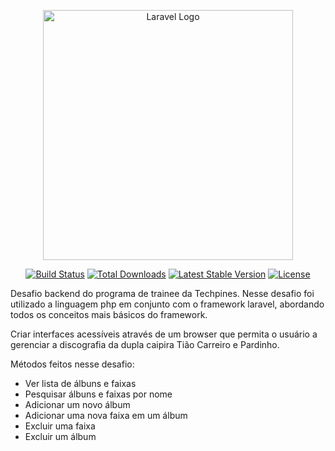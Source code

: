 <p align="center"><a href="https://laravel.com" target="_blank"><img src="https://raw.githubusercontent.com/laravel/art/master/logo-lockup/5%20SVG/2%20CMYK/1%20Full%20Color/laravel-logolockup-cmyk-red.svg" width="400" alt="Laravel Logo"></a></p>

<p align="center">
<a href="https://github.com/laravel/framework/actions"><img src="https://github.com/laravel/framework/workflows/tests/badge.svg" alt="Build Status"></a>
<a href="https://packagist.org/packages/laravel/framework"><img src="https://img.shields.io/packagist/dt/laravel/framework" alt="Total Downloads"></a>
<a href="https://packagist.org/packages/laravel/framework"><img src="https://img.shields.io/packagist/v/laravel/framework" alt="Latest Stable Version"></a>
<a href="https://packagist.org/packages/laravel/framework"><img src="https://img.shields.io/packagist/l/laravel/framework" alt="License"></a>
</p>

Desafio backend do programa de trainee da Techpines. Nesse desafio foi utilizado a linguagem php em conjunto com o framework laravel, abordando todos os conceitos mais básicos do framework.

Criar interfaces acessíveis através de um browser que permita o usuário a gerenciar a discografia da dupla caipira Tião Carreiro e Pardinho.

Métodos feitos nesse desafio:
 - Ver lista de álbuns e faixas
 - Pesquisar álbuns e faixas por nome
 - Adicionar um novo álbum
 - Adicionar uma nova faixa em um álbum
 - Excluir uma faixa
 - Excluir um álbum
